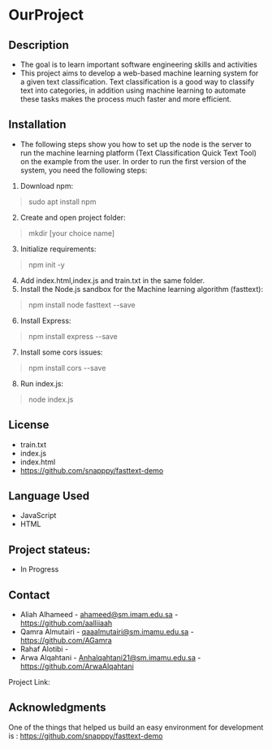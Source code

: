 # OurProject

## Description 
* The goal is to learn important software engineering skills and activities
* This project aims to develop a web-based machine learning system for a given text classification.
Text classification is a good way to classify text into categories, in addition using machine learning to automate these tasks makes the process much faster and more efficient.



## Installation
* The following steps show you how to set up the node is the server to run the machine learning platform
 (Text Classification Quick Text Tool) on the example from the user.  In order to run the first version of the system, you need the following steps:
1. Download npm:
>  sudo apt install npm
2. Create and open project folder:
> mkdir [your choice name]
3. Initialize requirements:
> npm init -y 
4. Add index.html,index.js and train.txt in the same folder.
5. Install the Node.js sandbox for the Machine learning algorithm (fasttext):
> npm install node fasttext --save
6. Install Express:
> npm install express --save
7. Install some cors issues:
> npm install cors --save
8. Run index.js:
> node index.js


## License
* train.txt
* index.js
* index.html
* https://github.com/snapppy/fasttext-demo


## Language Used
* JavaScript
* HTML

## Project stateus:
* In Progress

## Contact 
* Aliah Alhameed - ahameed@sm.imam.edu.sa - https://github.com/aalliiaah
* Qamra Almutairi - qaaalmutairi@sm.imamu.edu.sa - https://github.com/AGamra
* Rahaf Alotibi - 
* Arwa Alqahtani - Anhalqahtani21@sm.imamu.edu.sa - https://github.com/ArwaAlqahtani

Project Link:

## Acknowledgments 
One of the things that helped us build an easy environment for development is :
https://github.com/snapppy/fasttext-demo

